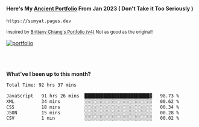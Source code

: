 #### Here's My [Ancient Portfolio](https://sumyat.pages.dev) From Jan 2023 ( Don't Take it Too Seriously ) 
````bash
https://sumyat.pages.dev 
````

<sub>Inspired by [Brittany Chiang's Portfolio (v4)](https://v4.brittanychiang.com/) Not as good as the original!</sub>


<a href='https://sumyat.pages.dev/'>
    <img src='https://github.com/sumyat-aung/sumyat-aung/assets/108873224/c9b4f2be-c585-4dd3-84e1-692c3854a6d8' alt='portfolio' align='center' />
</a>


<br />
<br />


<br />
<br />

**What've I been up to this month?**

<!--START_SECTION:waka-->

```txt
Total Time: 92 hrs 37 mins

JavaScript   91 hrs 26 mins  ████████████████████████▓   98.73 %
XML          34 mins         ░░░░░░░░░░░░░░░░░░░░░░░░░   00.62 %
CSS          18 mins         ░░░░░░░░░░░░░░░░░░░░░░░░░   00.34 %
JSON         15 mins         ░░░░░░░░░░░░░░░░░░░░░░░░░   00.28 %
CSV          1 min           ░░░░░░░░░░░░░░░░░░░░░░░░░   00.02 %
```

<!--END_SECTION:waka-->




